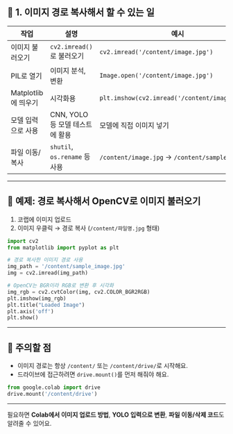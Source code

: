 ## 📁 1. 이미지 경로 복사해서 할 수 있는 일

| 작업              | 설명                         | 예시                                             |
| --------------- | -------------------------- | ---------------------------------------------- |
| 이미지 불러오기        | `cv2.imread()`로 불러오기       | `cv2.imread('/content/image.jpg')`             |
| PIL로 열기         | 이미지 분석, 변환                 | `Image.open('/content/image.jpg')`             |
| Matplotlib에 띄우기 | 시각화용                       | `plt.imshow(cv2.imread('/content/image.jpg'))` |
| 모델 입력으로 사용      | CNN, YOLO 등 모델 테스트에 활용     | 모델에 직접 이미지 넣기                                  |
| 파일 이동/복사        | `shutil`, `os.rename` 등 사용 | `/content/image.jpg` → `/content/sample/`      |

---

## 🧪 예제: 경로 복사해서 OpenCV로 이미지 불러오기

1. 코랩에 이미지 업로드
2. 이미지 우클릭 → 경로 복사 (`/content/파일명.jpg` 형태)

```python
import cv2
from matplotlib import pyplot as plt

# 경로 복사한 이미지 경로 사용
img_path = '/content/sample_image.jpg'
img = cv2.imread(img_path)

# OpenCV는 BGR이라 RGB로 변환 후 시각화
img_rgb = cv2.cvtColor(img, cv2.COLOR_BGR2RGB)
plt.imshow(img_rgb)
plt.title("Loaded Image")
plt.axis('off')
plt.show()
```

---

## 📌 주의할 점

* 이미지 경로는 항상 `/content/` 또는 `/content/drive/`로 시작해요.
* 드라이브에 접근하려면 `drive.mount()`를 먼저 해줘야 해요.

```python
from google.colab import drive
drive.mount('/content/drive')
```

---

필요하면 **Colab에서 이미지 업로드 방법**, **YOLO 입력으로 변환**, **파일 이동/삭제 코드**도 알려줄 수 있어요.
